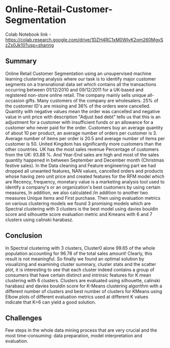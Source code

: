 # Online-Retail-Customer-Segmentation

Colab Notebook link - https://colab.research.google.com/drive/1DZH4RC1xM0WIyK2om260MgySzZs0Jk10?usp=sharing

## Summary
Online Retail Customer Segmentation using an unsupervised machine learning clustering analysis where our task is to identify major customer segments on a transnational data set which contains all the transactions occurring between 01/12/2010 and 09/12/2011 for a UK-based and registered non-store online retail. The company mainly sells unique all-occasion gifts. Many customers of the company are wholesalers. 25% of the customer ID's are missing and 36% of the orders were cancelled. Quantity with negative values mean the order was cancelled and negative value in unit price with description "Adjust bad debt" tells us that this is an adjustment for a customer with insufficient funds or an allowance for a customer who never paid for the order. Customers buy an average quantity of about 10 per product, an average number of orders per customer is 3. Average number of items per order is 20.5 and average number of items per customer is 50. United Kingdom has significantly more customers than the other countries. UK has the most sales revenue Percentage of customers from the UK:  93.88 %. And Year-End sales are high and most of the sales quantity happened in between September and December month (Christmas festive sales).
In the Data cleaning and Feature engineering part we had dropped all unwanted features, NAN values, cancelled orders and products whose having zero unit price and created features for the RFM model which are Recency, frequency, monetary value is a marketing analysis tool used to identify a company's or an organization's best customers by using certain measures, In addition, we also calculated /in addition to another two measures Unique items and First purchase. Then using evaluation metrics on various clustering models we found 3 promising models which are Spectral clustering with 3 clusters is the best model using davies bouldin score and silhouette score evaluation metric and Kmeans with 6 and 7 clusters using calinski harabasz.

## Conclusion
In Spectral clustering with 3 clusters, Cluster0 alone 99.65 of the whole population accounting for 96.78 of the total sales amount! Clearly, this result is not meaningful.
So finally we found an optimal solution by visualizing and examining cluster summary, cluster stats and the scatter plot, it is interesting to see that each cluster indeed contains a group of consumers that have certain distinct and intrinsic features for K mean clustering with 6 clusters. Clusters are evaluated using silhouette, calinski harabasz and davies bouldin score for K-Means clustering algorithm with a different number of clusters and best number of clusters for KMeans using Elbow plots of different evaluation metrics used at different K values indicate that K=6 can yield a good solution.

## Challenges
Few steps in the whole data mining process that are very crucial and the most time-consuming: data preparation, model interpretation and evaluation.
